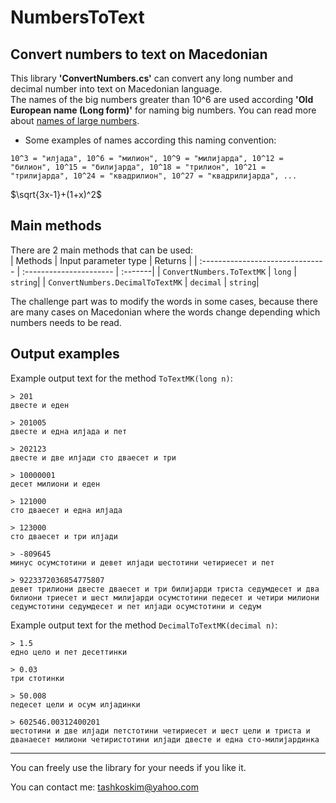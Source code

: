 # NumbersToText
## Convert numbers to text on Macedonian

This library **'ConvertNumbers.cs'** can convert any long number and decimal number into text on Macedonian language.   
The names of the big numbers greater than 10^6 are used according **'Old European name (Long form)'** for naming big numbers. You can read more about [names of large numbers](https://simple.wikipedia.org/wiki/Names_of_large_numbers).    

- Some examples of names according this naming convention:
```bigNumbers
10^3 = "илјада", 10^6 = "милион", 10^9 = "милијарда", 10^12 = "билион", 10^15 = "билијарда", 10^18 = "трилион", 10^21 = "трилијарда", 10^24 = "квадрилион", 10^27 = "квадрилијарда", ...  
```
$\sqrt{3x-1}+(1+x)^2$ 
## Main methods
There are 2 main methods that can be used:   
| Methods                          | Input parameter type    | Returns |
| :------------------------------- | :---------------------- | :-------|
| `ConvertNumbers.ToTextMK`        | `long`                  | `string`|
| `ConvertNumbers.DecimalToTextMK` | `decimal`               | `string`|

The challenge part was to modify the words in some cases, because there are many cases on Macedonian where the words change depending which numbers needs to be read.

## Output examples
Example output text for the method `ToTextMK(long n)`:   
```output1
> 201
двесте и еден

> 201005
двесте и една илјада и пет

> 202123
двесте и две илјади сто дваесет и три

> 10000001
десет милиони и еден

> 121000
сто дваесет и една илјада

> 123000
сто дваесет и три илјади

> -809645
минус осумстотини и девет илјади шестотини четириесет и пет

> 9223372036854775807
девет трилиони двесте дваесет и три билијарди триста седумдесет и два билиони триесет и шест милијарди осумстотини педесет и четири милиони седумстотини седумдесет и пет илјади осумстотини и седум
```   
Example output text for the method `DecimalToTextMK(decimal n)`:  
```output1
> 1.5
едно цело и пет десеттинки

> 0.03
три стотинки

> 50.008
педесет цели и осум илјадинки

> 602546.00312400201
шестотини и две илјади петстотини четириесет и шест цели и триста и дванаесет милиони четиристотини илјади двесте и една сто-милијардинка
```
----------------------------------------------

You can freely use the library for your needs if you like it.

You can contact me: tashkoskim@yahoo.com


